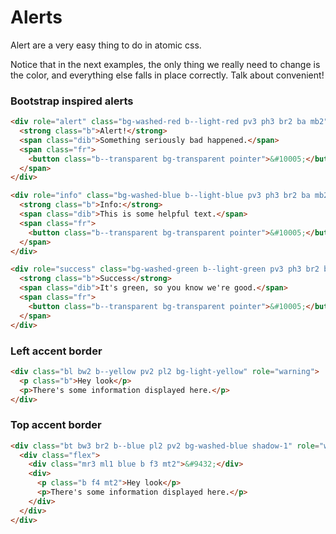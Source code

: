 # Alerts

Alert are a very easy thing to do in atomic css.

Notice that in the next examples, the only thing we really need to change is the color, and everything else falls in place correctly. Talk about convenient!

### Bootstrap inspired alerts

```html
<div role="alert" class="bg-washed-red b--light-red pv3 ph3 br2 ba mb2">
  <strong class="b">Alert!</strong>
  <span class="dib">Something seriously bad happened.</span>
  <span class="fr">
    <button class="b--transparent bg-transparent pointer">&#10005;</button>
  </span>
</div>

<div role="info" class="bg-washed-blue b--light-blue pv3 ph3 br2 ba mb2">
  <strong class="b">Info:</strong>
  <span class="dib">This is some helpful text.</span>
  <span class="fr">
    <button class="b--transparent bg-transparent pointer">&#10005;</button>
  </span>
</div>

<div role="success" class="bg-washed-green b--light-green pv3 ph3 br2 ba mb2">
  <strong class="b">Success</strong>
  <span class="dib">It's green, so you know we're good.</span>
  <span class="fr">
    <button class="b--transparent bg-transparent pointer">&#10005;</button>
  </span>
</div>
```

### Left accent border

```html
<div class="bl bw2 b--yellow pv2 pl2 bg-light-yellow" role="warning">
  <p class="b">Hey look</p>
  <p>There's some information displayed here.</p>
</div>
```

### Top accent border

```html
<div class="bt bw3 br2 b--blue pl2 pv2 bg-washed-blue shadow-1" role="warning">
  <div class="flex">
    <div class="mr3 ml1 blue b f3 mt2">&#9432;</div>
    <div>
      <p class="b f4 mt2">Hey look</p>
      <p>There's some information displayed here.</p>
    </div>
  </div>
</div>
```

